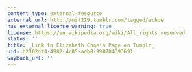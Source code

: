 ```yaml
---
content_type: external-resource
external_url: http://mit219.tumblr.com/tagged/echoe
has_external_license_warning: true
license: https://en.wikipedia.org/wiki/All_rights_reserved
status: ''
title: _Link to Elizabeth Choe's Page on Tumblr_
uid: b2102df4-4982-4c85-adb8-998784393691
wayback_url: ''
---
```

